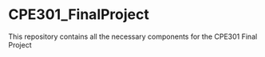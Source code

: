 # CPE301_FinalProject
This repository contains all the necessary components for the CPE301 Final Project 
